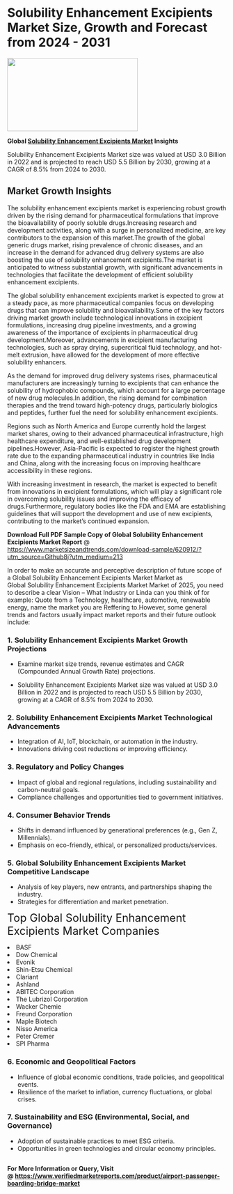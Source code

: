 <H1>Solubility Enhancement Excipients Market Size, Growth and Forecast from 2024 - 2031</H1><img class="aligncenter size-medium wp-image-584254" src="https://thirdeyenews.in/wp-content/uploads/2024/09/Global-Market-Research-300x168.jpeg" alt="" width="300" height="168" /><p><strong>Global&nbsp;<a href="https://www.marketsizeandtrends.com/download-sample/620912/?utm_source=Github8j?utm_medium=213">Solubility Enhancement Excipients Market</a> Insights</strong></p><p>Solubility Enhancement Excipients Market size was valued at USD 3.0 Billion in 2022 and is projected to reach USD 5.5 Billion by 2030, growing at a CAGR of 8.5% from 2024 to 2030.</p><p><h2>Market Growth Insights</h2> <p>The solubility enhancement excipients market is experiencing robust growth driven by the rising demand for pharmaceutical formulations that improve the bioavailability of poorly soluble drugs.Increasing research and development activities, along with a surge in personalized medicine, are key contributors to the expansion of this market.The growth of the global generic drugs market, rising prevalence of chronic diseases, and an increase in the demand for advanced drug delivery systems are also boosting the use of solubility enhancement excipients.The market is anticipated to witness substantial growth, with significant advancements in technologies that facilitate the development of efficient solubility enhancement excipients.</p> <p>The global solubility enhancement excipients market is expected to grow at a steady pace, as more pharmaceutical companies focus on developing drugs that can improve solubility and bioavailability.Some of the key factors driving market growth include technological innovations in excipient formulations, increasing drug pipeline investments, and a growing awareness of the importance of excipients in pharmaceutical drug development.Moreover, advancements in excipient manufacturing technologies, such as spray drying, supercritical fluid technology, and hot-melt extrusion, have allowed for the development of more effective solubility enhancers.</p> <p>As the demand for improved drug delivery systems rises, pharmaceutical manufacturers are increasingly turning to excipients that can enhance the solubility of hydrophobic compounds, which account for a large percentage of new drug molecules.In addition, the rising demand for combination therapies and the trend toward high-potency drugs, particularly biologics and peptides, further fuel the need for solubility enhancement excipients.</p> <p>Regions such as North America and Europe currently hold the largest market shares, owing to their advanced pharmaceutical infrastructure, high healthcare expenditure, and well-established drug development pipelines.However, Asia-Pacific is expected to register the highest growth rate due to the expanding pharmaceutical industry in countries like India and China, along with the increasing focus on improving healthcare accessibility in these regions.</p> <p>With increasing investment in research, the market is expected to benefit from innovations in excipient formulations, which will play a significant role in overcoming solubility issues and improving the efficacy of drugs.Furthermore, regulatory bodies like the FDA and EMA are establishing guidelines that will support the development and use of new excipients, contributing to the market’s continued expansion.</p> <p><span class=""><strong>Download Full PDF Sample Copy of Global Solubility Enhancement Excipients Market Report</strong> @ <a href="https://www.marketsizeandtrends.com/download-sample/620912/?utm_source=Github8j?utm_medium=213" target="_blank">https://www.marketsizeandtrends.com/download-sample/620912/?utm_source=Github8j?utm_medium=213</a></span></p><p>In order to make an accurate and perceptive description of future scope of a Global&nbsp;Solubility Enhancement Excipients Market Market as Global&nbsp;Solubility Enhancement Excipients Market Market of 2025, you need to describe a clear Vision &ndash; What Industry or Linda can you think of for example: Quote from a Technology, healthcare, automotive, renewable energy, name the market you are Reffering to.However, some general trends and factors usually impact market reports and their future outlook include:</p><h3>1.&nbsp;<strong>Solubility Enhancement Excipients Market Growth Projections</strong></h3><ul><li>Examine market size trends, revenue estimates and CAGR (Compounded Annual Growth Rate) projections.</li><li><p>Solubility Enhancement Excipients Market size was valued at USD 3.0 Billion in 2022 and is projected to reach USD 5.5 Billion by 2030, growing at a CAGR of 8.5% from 2024 to 2030.</p></li></ul><h3>2.&nbsp;<strong>Solubility Enhancement Excipients Market Technological Advancements</strong></h3><ul><li>Integration of AI, IoT, blockchain, or automation in the industry.</li><li>Innovations driving cost reductions or improving efficiency.</li></ul><h3>3.&nbsp;<strong>Regulatory and Policy Changes</strong></h3><ul><li>Impact of global and regional regulations, including sustainability and carbon-neutral goals.</li><li>Compliance challenges and opportunities tied to government initiatives.</li></ul><h3>4.&nbsp;<strong>Consumer Behavior Trends</strong></h3><ul><li>Shifts in demand influenced by generational preferences (e.g., Gen Z, Millennials).</li><li>Emphasis on eco-friendly, ethical, or personalized products/services.</li></ul><h3>5.&nbsp;<strong>Global Solubility Enhancement Excipients Market Competitive Landscape</strong></h3><ul><li>Analysis of key players, new entrants, and partnerships shaping the industry.</li><li>Strategies for differentiation and market penetration.</li></ul><p data-pm-slice="1 1 []"><span style="color: inherit; font-family: inherit; font-size: 25px;">Top Global Solubility Enhancement Excipients Market Companies</span></p><div class="" data-test-id=""><p><li>BASF</li><li> Dow Chemical</li><li> Evonik</li><li> Shin-Etsu Chemical</li><li> Clariant</li><li> Ashland</li><li> ABITEC Corporation</li><li> The Lubrizol Corporation</li><li> Wacker Chemie</li><li> Freund Corporation</li><li> Maple Biotech</li><li> Nisso America</li><li> Peter Cremer</li><li> SPI Pharma</li></p></div><h3>6.&nbsp;<strong>Economic and Geopolitical Factors</strong></h3><ul><li>Influence of global economic conditions, trade policies, and geopolitical events.</li><li>Resilience of the market to inflation, currency fluctuations, or global crises.</li></ul><h3>7.&nbsp;<strong>Sustainability and ESG (Environmental, Social, and Governance)</strong></h3><ul><li>Adoption of sustainable practices to meet ESG criteria.</li><li>Opportunities in green technologies and circular economy principles.</li></ul><h2><strong style="font-size: 14px;">For More Information or Query, Visit @&nbsp;</strong><a style="background-color: #ffffff; font-size: 14px;" href="https://www.marketsizeandtrends.com/report/solubility-enhancement-excipients-market/" target="_blank">https://www.verifiedmarketreports.com/product/airport-passenger-boarding-bridge-market</a></h2>